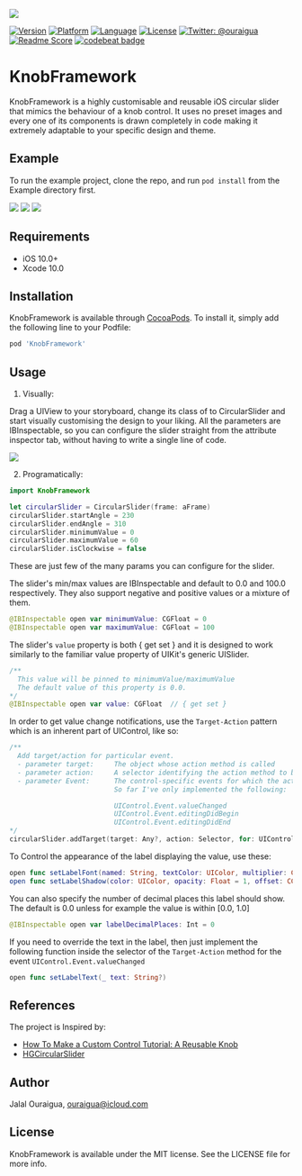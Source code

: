 ![](https://raw.githubusercontent.com/ouraigua/KnobFramework/master/Screenshots/banner.gif) 

[![Version](https://img.shields.io/cocoapods/v/KnobFramework.svg?style=flat)](https://cocoapods.org/pods/KnobFramework)
[![Platform](https://img.shields.io/cocoapods/p/KnobFramework.svg?style=flat)](https://cocoapods.org/pods/KnobFramework)
[![Language](https://img.shields.io/badge/language-Swift-orange.svg?style=flat)]()
[![License](https://img.shields.io/cocoapods/l/KnobFramework.svg?style=flat)](https://cocoapods.org/pods/KnobFramework)
[![Twitter: @ouraigua](https://img.shields.io/badge/twitter-@ouraigua-blue.svg?style=flat)](https://twitter.com/ouraigua)
[![Readme Score](http://readme-score-api.herokuapp.com/score.svg?url=https://github.com/ouraigua/knobframework)](http://clayallsopp.github.io/readme-score?url=https://github.com/ouraigua/knobframework)
[![codebeat badge](https://codebeat.co/badges/c4db03f5-903a-4b0e-84bb-98362fc5bd7a)](https://codebeat.co/projects/github-com-ouraigua-knobframework-master)

# KnobFramework

KnobFramework is a highly customisable and reusable iOS circular slider that mimics the behaviour of a knob control.
It uses no preset images and every one of its components is drawn completely in code making it extremely adaptable to your specific design and theme.  



## Example

To run the example project, clone the repo, and run `pod install` from the Example directory first.

![](https://raw.githubusercontent.com/ouraigua/KnobFramework/master/Screenshots/shot1.gif) 
![](https://raw.githubusercontent.com/ouraigua/KnobFramework/master/Screenshots/shot2.gif) 
![](https://raw.githubusercontent.com/ouraigua/KnobFramework/master/Screenshots/shot3.gif)

## Requirements

- iOS 10.0+
- Xcode 10.0

## Installation

KnobFramework is available through [CocoaPods](https://cocoapods.org). To install
it, simply add the following line to your Podfile:

```ruby
pod 'KnobFramework'
```

## Usage
1. Visually:

Drag a UIView to your storyboard, change its class of to CircularSlider and start visually customising the design to your liking.
All the parameters are IBInspectable, so you can configure the slider straight from the attribute inspector tab, without having to write a single line of code.

![](https://raw.githubusercontent.com/ouraigua/KnobFramework/master/Screenshots/shot4.gif)

2. Programatically:

```swift
import KnobFramework

let circularSlider = CircularSlider(frame: aFrame)
circularSlider.startAngle = 230
circularSlider.endAngle = 310
circularSlider.minimumValue = 0
circularSlider.maximumValue = 60
circularSlider.isClockwise = false
```
These are just few of the many params you can configure for the slider.

The slider's  min/max values are IBInspectable and default to 0.0 and 100.0 respectively.
They also support negative and positive values or a mixture of them. 

```swift
@IBInspectable open var minimumValue: CGFloat = 0
@IBInspectable open var maximumValue: CGFloat = 100
```

The slider's `value` property is both { get set } and it is designed to work similarly to the familiar value property of UIKit's generic UISlider.

```swift
/**
  This value will be pinned to minimumValue/maximumValue
  The default value of this property is 0.0. 
*/
@IBInspectable open var value: CGFloat  // { get set }

```

In order to get value change notifications, use the `Target-Action` pattern which is an inherent part of UIControl, like so:
``` swift
/**
  Add target/action for particular event.
  - parameter target:     The object whose action method is called
  - parameter action:     A selector identifying the action method to be called
  - parameter Event:      The control-specific events for which the action method is called
                          So far I've only implemented the following:

                          UIControl.Event.valueChanged
                          UIControl.Event.editingDidBegin
                          UIControl.Event.editingDidEnd
*/
circularSlider.addTarget(target: Any?, action: Selector, for: UIControl.Event)

```

To Control the appearance of the label displaying the value, use these:
```swift
open func setLabelFont(named: String, textColor: UIColor, multiplier: CGFloat)
open func setLabelShadow(color: UIColor, opacity: Float = 1, offset: CGSize = CGSize(width: 1, height: 1), radius: CGFloat = 0)
```

You can also specify the number of decimal places this label should show. 
The default is 0.0 unless for example the value is within [0.0, 1.0]
```swift
@IBInspectable open var labelDecimalPlaces: Int = 0
```
If you need to override the text in the label, then just implement the following function inside the selector of the `Target-Action`
method for the event `UIControl.Event.valueChanged`

```swift
open func setLabelText(_ text: String?)
```

## References

The project is Inspired by:
- [How To Make a Custom Control Tutorial: A Reusable Knob](https://www.raywenderlich.com/5294-how-to-make-a-custom-control-tutorial-a-reusable-knob)
- [HGCircularSlider](https://github.com/HamzaGhazouani/HGCircularSlider)

## Author

Jalal Ouraigua, ouraigua@icloud.com

## License

KnobFramework is available under the MIT license. See the LICENSE file for more info.
